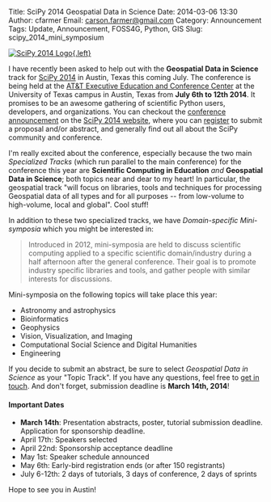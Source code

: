 Title: SciPy 2014 Geospatial Data in Science
Date: 2014-03-06 13:30
Author: cfarmer
Email: carson.farmer@gmail.com
Category: Announcement
Tags: Update, Announcement, FOSS4G, Python, GIS
Slug: scipy_2014_mini_symposium

[![SciPy 2014 Logo][image]{.left}][scipy]

I have recently been asked to help out with the **Geospatial Data in Science** track for [SciPy 2014][scipy] in Austin, Texas this coming July. The conference is being held at the [AT&T Executive Education and Conference Center][conf-map] at the University of Texas campus in Austin, Texas from **July 6th to 12th 2014**. It promises to be an awesome gathering of scientific Python users, developers, and organizations. You can checkout the [conference announcement][about] on the [SciPy 2014 website][scipy], where you can [register][sign-up] to submit a proposal and/or abstract, and generally find out all about the SciPy community and conference.

<!--more-->

I'm really excited about the conference, especially because the two main *Specialized Tracks* (which run parallel to the main conference) for the conference this year are **Scientific Computing in Education** *and* **Geospatial Data in Science**; both topics near and dear to my heart! In particular, the geospatial track "will focus on libraries, tools and techniques for processing Geospatial data of all types and for all purposes -- from low-volume to high-volume, local and global". Cool stuff!

In addition to these two specialized tracks, we have *Domain-specific Mini-symposia* which you might be interested in:

> Introduced in 2012, mini-symposia are held to discuss scientific computing applied to a specific scientific domain/industry during a half afternoon after the general conference. Their goal is to promote industry specific libraries and tools, and gather people with similar interests for discussions.

Mini-symposia on the following topics will take place this year:

* Astronomy and astrophysics
* Bioinformatics
* Geophysics
* Vision, Visualization, and Imaging
* Computational Social Science and Digital Humanities
* Engineering

If you decide to submit an abstract, be sure to select *Geospatial Data in Science* as your "Topic Track". If you have any questions, feel free to [get in touch][me]. And don't forget, submission deadline is **March 14th, 2014**!

#### Important Dates

* **March 14th**:    Presentation abstracts, poster, tutorial submission deadline. Application for sponsorship deadline.
* April 17th:        Speakers selected
* April 22nd:        Sponsorship acceptance deadline
* May 1st:           Speaker schedule announced
* May 6th:           Early-bird registration ends (or after 150 registrants)
* July 6-12th:       2 days of tutorials, 3 days of conference, 2 days of sprints

Hope to see you in Austin!

[scipy]: https://conference.scipy.org/scipy2014/
[about]: https://conference.scipy.org/scipy2014/about/
[conf-map]: https://www.google.com/maps/place/AT%26T+Executive+Education+and+Conference+Center/@30.282362,-97.7401074,17z/data=!3m1!4b1!4m2!3m1!1s0x0:0x7ef52b1ad3321879
[sign-up]: https://conference.scipy.org/scipy2014/account/signup/
[me]: http://www.carsonfarmer.com/contact/
[image]: {filename}/images/scipy2014_logo_simple.png
